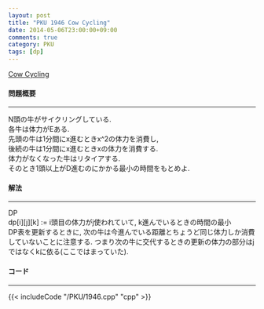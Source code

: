 ```yaml
---
layout: post
title: "PKU 1946 Cow Cycling"
date: 2014-05-06T23:00:00+09:00
comments: true
category: PKU
tags: [dp]
---
```


[Cow Cycling](http://poj.org/problem?id=1946)

#### 問題概要

****

N頭の牛がサイクリングしている.<br>
各牛は体力がEある.<br>
先頭の牛は1分間にx進むときx^2の体力を消費し,<br>
後続の牛は1分間にx進むときxの体力を消費する.<br>
体力がなくなった牛はリタイアする.<br>
そのとき1頭以上がD進むのにかかる最小の時間をもとめよ.

#### 解法

****

DP<br>
dp[i][j][k] := i頭目の体力がj使われていて, k進んでいるときの時間の最小<br>
DP表を更新するときに, 次の牛は今進んでいる距離とちょうど同じ体力しか消費していないことに注意する. つまり次の牛に交代するときの更新の体力の部分はjではなくkに依る(ここではまっていた).

#### コード

****

{{< includeCode "/PKU/1946.cpp" "cpp" >}}

